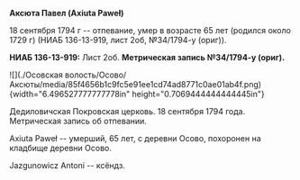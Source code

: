 **Аксюта Павел (Axiuta Paweł)**

18 сентября 1794 г -- отпевание, умер в возрасте 65 лет (родился около
1729 г) (НИАБ 136-13-919, лист 2об, №34/1794-у (ориг)).

**НИАБ 136-13-919:** Лист 2об. **Метрическая запись №34/1794-у (ориг).**

![](./Осовская волость/Осово/Аксюты/media/85f4656b1c9fc5e91ee1cd74ad8771c0ae01ab4f.png){width="6.496527777777778in"
height="0.7069444444444445in"}

Дедиловичская Покровская церковь. 18 сентября 1794 года. Метрическая
запись об отпевании.

Axiuta Paweł -- умерший, 65 лет, с деревни Осово, похоронен на кладбище
деревни Осово.

Jazgunowicz Antoni -- ксёндз.
